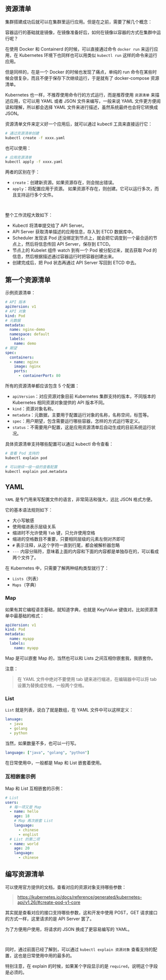 ## 资源清单

集群搭建成功后就可以在集群里运行应用。但是在之前，需要了解几个概念：

容器运行的基础就是镜像，在镜像准备好后，如何在镜像以容器的方式在集群中运行呢？

在使用 Docker 和 Containerd 的时候，可以直接通过命令 `docker run` 来运行应用，在 Kubernetes 环境下也同样也可以用类似 `kubectl run` 这样的命令来运行应用。

但是同样的，在是一个 Docker 的时候也发现了痛点，单纯的 run 命令在某些时候会很复杂，而且不便于保存下次继续运行，于是就有了 docker-compose 资源清单。

Kubernetes 也一样，不推荐使用命令行的方式运行，而是推荐使用 `资源清单` 来描述应用，它可以用 YAML 或者 JSON 文件来编写，一般来说 YAML 文件更方便阅读和理解，所以都会选择 YAML 文件来进行描述，虽然系统最终也会将它转换成 JSON。

资源清单文件来定义好一个应用后，就可以通过 kubectl 工具来直接运行它：

```bash
# 通过资源清单创建
kubectl create -f xxxx.yaml
```

也可以使用：

```bash
# 应用资源清单
kubectl apply -f xxxx.yaml
```

两者的区别在于：

* `create`：创建新资源。如果资源存在，则会抛出错误。
* `apply`：将配置应用于资源。 如果资源不存在，则创建。它可以运行多次，而且支持运行多个文件。

<br>

整个工作流程大致如下：

* Kubectl 将清单提交给了 API Server。
* API Server 获取清单描述的应用信息，存入到 ETCD 数据库中。
* Scheduler 发现该 Pod 还没绑定到节点上，就会把它调度到一个最合适的节点上，然后将信息传回 API Server，保存到 ETCD。
* 节点上的 Kubelet 组件 watch 到有一个 Pod 被分配过来，就去获取 Pod 的信息，然后根据描述通过容器运行时把容器创建出来。
* 创建完成后，把 Pod 状态再通过 API Server 写回到 ETCD 中去。





## 第一个资源清单

示例资源清单：

```yaml
# API 版本
apiVersion: v1
# API 对象
kind: Pod
# 元数据
metadata:
  name: nginx-demo
  namespace: default
  labels:
    name: demo
# 期望
spec:
  containers:
  - name: nginx
    image: nginx
    ports:
      - containerPort: 80
```

所有的资源清单都应该包含 5 个配置：

* `apiVersion`：对应资源对象目前 Kubernetes 集群支持的版本，不同版本的 Kubernetes 相同资源对象提供的 API 版本不同。
* `kind`：资源对象名称。
* `metadata`：元数据，主要用于配置运行对象的名称，名称空间，标签等。
* `spec`：用户期望，包含需要运行哪些容器，怎样的方式运行等定义。
* `status`：不需要用户配置，这是应用资源清单后自动生成的目前系统运行状况。

具体资源清单支持哪些配置可以通过 kubectl 命令查看：

```bash
# 查看 Pod 支持的
kubectl explain pod

# 可以继续一级一级的查看配置
kubectl explain pod.metadata
```





## YAML

`YAML` 是专门用来写配置文件的语言，非常简洁和强大，远比 JSON 格式方便。

它的基本语法规则如下：

- 大小写敏感
- 使用缩进表示层级关系
- 缩进时不允许使用 `Tab` 键，只允许使用空格
- 缩进的空格数目不重要，只要相同层级的元素左侧对齐即可
- `#` 表示注释，从这个字符一直到行尾，都会被解析器忽略
- `---` 内容分隔符，意味着上面的内容和下面的内容都是单独存在的，可以看成两个文件了。

在 Kubernetes 中，只需要了解两种结构类型就行了：

- `Lists`（列表）
- `Maps`（字典）



### Map

如果有其它编程语言基础，就知道字典，也就是 Key/Value 键值对。比如资源清单中最基础的格式：

```yaml
apiVersion: v1
kind: Pod
metadata:
  name: myapp
  labels:
    name: myapp
```

Map 是可以嵌套 Map 的，当然也可以和 Lists 之间互相你嵌套我，我嵌套你。

注意：

> 在 YAML 文件中绝对不要使用 tab 键来进行缩进，在编辑器中可以将 tab 设置为替换成空格，一般两个空格。



### List

`List` 就是列表，说白了就是数组，在 YAML 文件中可以这样定义：

```yaml
lanuage:
  - java
  - golang
  - python
```

当然，如果数量不多，也可以一行写。

```yaml
language: ["java", "golang", "python"]
```

在日常使用中，一般都是 Map 和 List 嵌套着使用。



### 互相嵌套示例

Map 和 List 互相嵌套的示例：

```yaml
# List
users:
  # 每一项又是 Map
  - name: hello
    age: 18
    # Map 再次嵌套 List
    language:
      - chinese
      - englist
  # List 的第二项
  - name: world
    age: 20
    language:
      - chinese
```





## 编写资源清单

可以使用官方提供的文档，查看对应的资源对象支持哪些参数：

> https://kubernetes.io/docs/reference/generated/kubernetes-api/v1.26/#create-pod-v1-core

其实就是查看对应的接口支持哪些参数，这和开发中使用 POST，GET 请求接口的方式一样，这里请求的是 API Server 罢了。

为了方便用户使用，将请求的 JSON 换成了更容易编写的 YAML。

<br>

同时，通过前面已经了解到，可以通过 `kubectl explain 资源对象` 查看支持的配置，这也是日常使用中用的最多的。

特别注意，在 explain 的时候，如果某个字段显示的是 `required`，说明这个字段是必须的。







